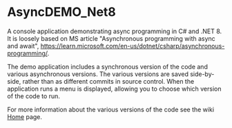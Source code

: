 # AsyncDEMO_Net8
A console application demonstrating async programming in C# and .NET 8.  It is loosely based on MS article "Asynchronous programming with async and await", https://learn.microsoft.com/en-us/dotnet/csharp/asynchronous-programming/.

The demo application includes a synchronous version of the code and various asynchronous versions.  The various versions are saved side-by-side, rather than as different commits in source control.  When the application runs a menu is displayed, allowing you to choose which version of the code to run.

For more information about the various versions of the code see the wiki [Home](https://github.com/OneEyedSi/AsyncDEMO_Net8/wiki/Home) page.